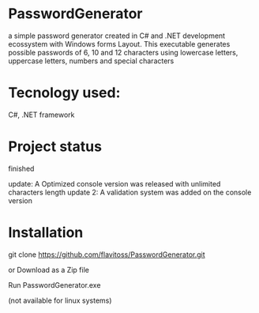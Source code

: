 # PasswordGenerator
a simple password generator created in C# and .NET development ecossystem with Windows forms Layout. This executable generates possible passwords of 6, 10 and 12 characters using lowercase letters, uppercase letters, numbers and special characters

# Tecnology used:
C#, .NET framework

# Project status
finished

update: A Optimized console version was released with unlimited characters length
update 2: A validation system was added on the console version

# Installation
git clone https://github.com/flavitoss/PasswordGenerator.git

or 
Download as a Zip file

Run PasswordGenerator.exe

(not available for linux systems)
